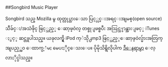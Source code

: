 ##Songbird Music Player

Songbird သည္ Mozilla မွ ထုတ္လုပ္ထားေသာ ပြင့္လင္းအရင္းအျမစ္(open source) သီခ်င္း/အသံဖိုင္ ဖြင့္သည့္ ေဆာ့ဖ္ဝဲလ္ တစ္ခုျဖစ္ၿပီး အသြင္သ႑ာန္အားျဖင့္ iTunes ႏွင့္ ဆင္တူပါသည္။ ယခုလက္ရွိ iPod က့ဲသို႕mp3 ဖြင့္သည့္ေဆာ့ဖ္ဝဲလ္မ်ားအတြက္ အျပည့္အဝ ေထာက္ပ့ံမႈ မေပးႏိုင္ေသးေပ။ ပိုမိုသိရွိလိုပါက [ဒီေနရာမွာ](https://help.ubuntu.com/community/Songbird) ေလ့လာႏိုင္ပါသည္။
